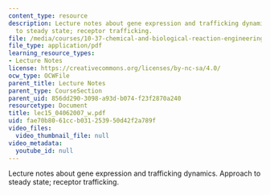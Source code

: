 ```yaml
---
content_type: resource
description: Lecture notes about gene expression and trafficking dynamics. Approach
  to steady state; receptor trafficking.
file: /media/courses/10-37-chemical-and-biological-reaction-engineering-spring-2007/fae70b8061ccb031253950d42f2a789f_lec15_04062007_w.pdf
file_type: application/pdf
learning_resource_types:
- Lecture Notes
license: https://creativecommons.org/licenses/by-nc-sa/4.0/
ocw_type: OCWFile
parent_title: Lecture Notes
parent_type: CourseSection
parent_uid: 856dd290-3098-a93d-b074-f23f2870a240
resourcetype: Document
title: lec15_04062007_w.pdf
uid: fae70b80-61cc-b031-2539-50d42f2a789f
video_files:
  video_thumbnail_file: null
video_metadata:
  youtube_id: null
---
```

Lecture notes about gene expression and trafficking dynamics. Approach to steady state; receptor trafficking.